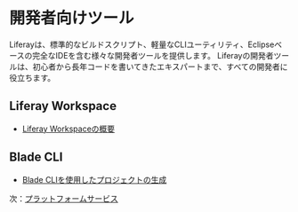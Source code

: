 # 開発者向けツール

Liferayは、標準的なビルドスクリプト、軽量なCLIユーティリティ、Eclipseベースの完全なIDEを含む様々な開発者ツールを提供します。 Liferayの開発者ツールは、初心者から長年コードを書いてきたエキスパートまで、すべての開発者に役立ちます。

## Liferay Workspace

* [Liferay Workspaceの概要](https://learn.liferay.com/w/dxp/building-applications/tooling/liferay-workspace/what-is-liferay-workspace)

## Blade CLI

* [Blade CLIを使用したプロジェクトの生成](https://learn.liferay.com/w/dxp/building-applications/tooling/blade-cli/generating-projects-with-blade-cli)

次：[プラットフォームサービス](./platform-services.md)
